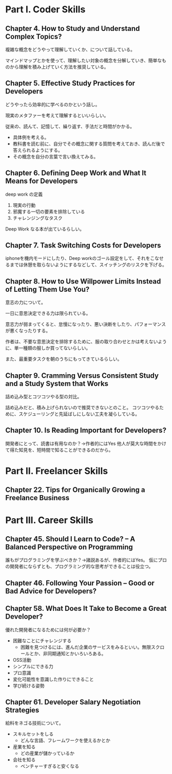 # Part I. Coder Skills

## Chapter 4. How to Study and Understand Complex Topics?

複雑な概念をどうやって理解していくか、について話している。

マインドマップとかを使って、理解したい対象の概念を分解していき、簡単なものから理解を積み上げていく方法を推奨している。

## Chapter 5. Effective Study Practices for Developers

どうやったら効率的に学べるのかという話し。

現実のメタファーを考えて理解するといいらしい。

従来の、読んて、記憶して、繰り返す、手法だと時間がかかる。

* 具体例を考える。
* 教科書を読む前に、自分でその概念に関する質問を考えておき、読んだ後で答えられるようにする。
* その概念を自分の言葉で言い換えてみる。

## Chapter 6. Defining Deep Work and What It Means for Developers

deep work の定義

1. 現実の行動
1. 邪魔する一切の要素を排除している
1. チャレンジングなタスク

Deep Work なる本が出ているらしい。

## Chapter 7. Task Switching Costs for Developers

iphoneを機内モードにしたり、Deep workのゴール設定をして、それをこなせるまでは休憩を取らないようにするなどして、スイッチングのリスクを下げる。

## Chapter 8. How to Use Willpower Limits Instead of Letting Them Use You?

意志の力について。

一日に意思決定できる力は限られている。

意志力が弱まってくると、怠慢になったり、悪い決断をしたり、パフォーマンスが悪くなったりする。

作者は、不要な意思決定を排除するために、服の取り合わせとかは考えないように、単一種類の服しか買ってないらしい。

また、最重要タスクを朝のうちにもってきているらしい。

## Chapter 9. Cramming Versus Consistent Study and a Study System that Works

詰め込み型とコツコツやる型の対比。

詰め込みだと、積み上げられないので推奨できないとのこと。
コツコツやるために、スケジューリングと先延ばしにしない工夫を凝らしている。

## Chapter 10. Is Reading Important for Developers?

開発者にとって、読書は有用なのか？→作者的にはYes
他人が莫大な時間をかけて得た知見を、短時間で知ることができるのだから。

# Part II. Freelancer Skills

## Chapter 22. Tips for Organically Growing a Freelance Business

# Part III. Career Skills

## Chapter 45. Should I Learn to Code? – A Balanced Perspective on Programming

誰もがプログラミングを学ぶべきか？→諸説あるが、作者的にはYes。
仮にプロの開発者にならずとも、プログラミング的な思考ができることは役立つ。

## Chapter 46. Following Your Passion – Good or Bad Advice for Developers?

## Chapter 58. What Does It Take to Become a Great Developer?

優れた開発者になるためには何が必要か？

* 困難なことにチャレンジする
  * 困難を見つけるには、進んだ企業のサービスをみるといい。無限スクロールとか、非同期通知とかいろいろある。
* OSS活動
* シンプルにできる力
* プロ意識
* 変化可能性を意識した作りにできること
* 学び続ける姿勢

## Chapter 61. Developer Salary Negotiation Strategies

給料をネゴる技術について。

* スキルセットをしる
  * どんな言語、フレームワークを使えるかとか
* 産業を知る
  * どの産業が儲かっているか
* 会社を知る
  * ベンチャーすぎると安くなる

  
